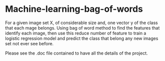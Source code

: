 # Machine-learning-bag-of-words
For a given image set X, of considerable size and, one vector y of the class that each mage belongs. Using bag of word method to find the features that identify each image, then use this reduce number of feature to train a logistic regression model and predict the class that belong any new images set not ever see before.

Please see the .doc file contained to have all the details of the project.
